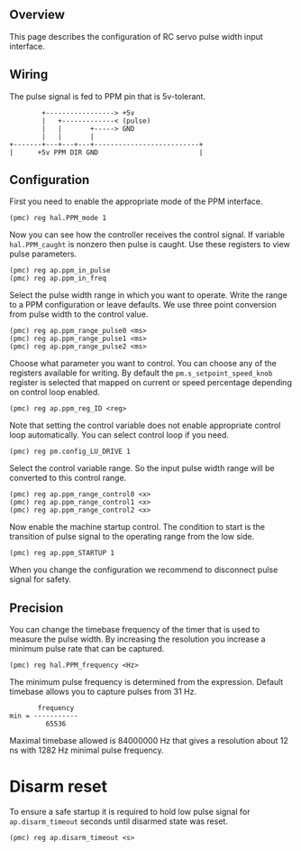 ## Overview

This page describes the configuration of RC servo pulse width input interface.

## Wiring

The pulse signal is fed to PPM pin that is 5v-tolerant.

	        +-----------------> +5v
	        |   +-------------< (pulse)
	        |   |       +-----> GND
	        |   |       |
	+-------+---+---+---+--------------------------+
	|      +5v PPM DIR GND                         |

## Configuration

First you need to enable the appropriate mode of the PPM interface.

	(pmc) reg hal.PPM_mode 1

Now you can see how the controller receives the control signal. If variable
`hal.PPM_caught` is nonzero then pulse is caught. Use these registers to view
pulse parameters.

	(pmc) reg ap.ppm_in_pulse
	(pmc) reg ap.ppm_in_freq

Select the pulse width range in which you want to operate. Write the range to a
PPM configuration or leave defaults. We use three point conversion from pulse
width to the control value.

	(pmc) reg ap.ppm_range_pulse0 <ms>
	(pmc) reg ap.ppm_range_pulse1 <ms>
	(pmc) reg ap.ppm_range_pulse2 <ms>

Choose what parameter you want to control. You can choose any of the registers
available for writing. By default the `pm.s_setpoint_speed_knob` register is
selected that mapped on current or speed percentage depending on control loop
enabled.

	(pmc) reg ap.ppm_reg_ID <reg>

Note that setting the control variable does not enable appropriate control loop
automatically. You can select control loop if you need.

	(pmc) reg pm.config_LU_DRIVE 1

Select the control variable range. So the input pulse width range will be
converted to this control range.

	(pmc) reg ap.ppm_range_control0 <x>
	(pmc) reg ap.ppm_range_control1 <x>
	(pmc) reg ap.ppm_range_control2 <x>

Now enable the machine startup control. The condition to start is the transition
of pulse signal to the operating range from the low side.

	(pmc) reg ap.ppm_STARTUP 1

When you change the configuration we recommend to disconnect pulse signal for
safety.

## Precision

You can change the timebase frequency of the timer that is used to measure the
pulse width. By increasing the resolution you increase a minimum pulse rate
that can be captured.

	(pmc) reg hal.PPM_frequency <Hz>

The minimum pulse frequency is determined from the expression. Default timebase
allows you to capture pulses from 31 Hz.

	       frequency
	min = -----------
	         65536

Maximal timebase allowed is 84000000 Hz that gives a resolution about 12 ns
with 1282 Hz minimal pulse frequency.

# Disarm reset

To ensure a safe startup it is required to hold low pulse signal for
`ap.disarm_timeout` seconds until disarmed state was reset.

	(pmc) reg ap.disarm_timeout <s>

